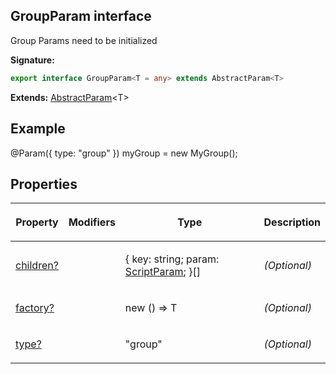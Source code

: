 
## GroupParam interface

Group Params need to be initialized

**Signature:**

```typescript
export interface GroupParam<T = any> extends AbstractParam<T> 
```
**Extends:** [AbstractParam](/reference/abstractparam.md)<!-- -->&lt;T&gt;

## Example

@<!-- -->Param(<!-- -->{ type: "group" }<!-- -->) myGroup = new MyGroup();

## Properties

<table><thead><tr><th>

Property


</th><th>

Modifiers


</th><th>

Type


</th><th>

Description


</th></tr></thead>
<tbody><tr><td>

[children?](/reference/groupparam/children.md)


</td><td>


</td><td>

{ key: string; param: [ScriptParam](/reference/scriptparam.md)<!-- -->; }\[\]


</td><td>

_(Optional)_


</td></tr>
<tr><td>

[factory?](/reference/groupparam/factory.md)


</td><td>


</td><td>

new () =&gt; T


</td><td>

_(Optional)_


</td></tr>
<tr><td>

[type?](/reference/groupparam/type.md)


</td><td>


</td><td>

"group"


</td><td>

_(Optional)_


</td></tr>
</tbody></table>
